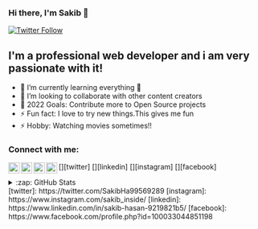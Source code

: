 ### Hi there, I'm Sakib 👋 


[![Twitter Follow](https://img.shields.io/twitter/follow/Sakib?color=1DA1F2&logo=twitter&style=for-the-badge)](https://twitter.com/intent/follow?original_referer=https://twitter.com/SakibHa99569289)

## I'm a professional web developer and i am very passionate with it!

- 🌱 I’m currently learning everything 🤣
- 👯 I’m looking to collaborate with other content creators 
- 🥅 2022 Goals: Contribute more to Open Source projects
- ⚡ Fun fact: I love to try new things.This gives me fun
- ⚡ Hobby: Watching movies sometimes!!

### Connect with me:
[<img align="left" alt="Sakibhasan | Twitter" width="22px" src="https://twitter.com/SakibHa99569289" />][twitter]
[<img align="left" alt="Sakibhasan | LinkedIn" width="22px" src="https://www.linkedin.com/in/sakib-hasan-9219821b5/" />][linkedin]
[<img align="left" alt="Sakibhasan | Instagram" width="22px" src="https://www.instagram.com/sakib_inside/" />][instagram]
[<img align="left" alt="Sakibhasan | Facebook" width="22px" src="https://www.facebook.com/profile.php?id=100033044851198" />][facebook]
<br />
<details>
  <summary>:zap: GitHub Stats</summary>

  <img align="left" alt="Unknown71-coder's GitHub Stats" src="https://github-readme-stats.Unknown71-coder.vercel.app/api?username=Unknown71-coder&show_icons=true&hide_border=true" />

</details>
[twitter]: https://twitter.com/SakibHa99569289
[instagram]: https://www.instagram.com/sakib_inside/
[linkedin]: https://www.linkedin.com/in/sakib-hasan-9219821b5/
[facebook]: https://www.facebook.com/profile.php?id=100033044851198
